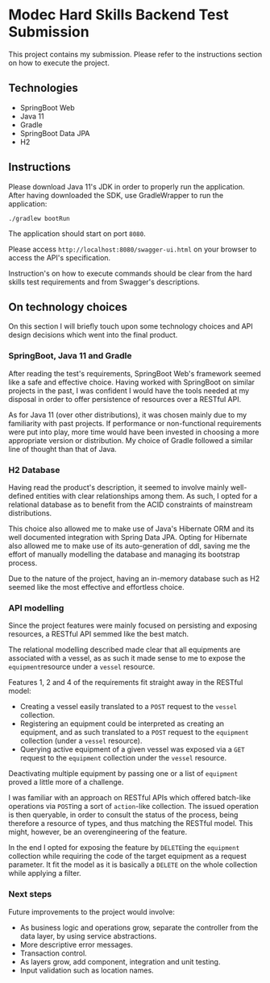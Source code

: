 # Modec Hard Skills Backend Test Submission
This project contains my submission.
Please refer to the instructions section on how to execute the project.

## Technologies
* SpringBoot Web
* Java 11
* Gradle
* SpringBoot Data JPA
* H2

## Instructions
Please download Java 11's JDK in order to properly run the application.
After having downloaded the SDK, use GradleWrapper to run the application:
```
./gradlew bootRun
```
The application should start on port `8080`.

Please access `http://localhost:8080/swagger-ui.html` on your browser to access the API's specification.

Instruction's on how to execute commands should be clear from the hard skills test requirements and from Swagger's descriptions.

## On technology choices

On this section I will briefly touch upon some technology choices and API design decisions which went into the final product.

### SpringBoot, Java 11 and Gradle

After reading the test's requirements, SpringBoot Web's framework seemed like a safe and effective choice.
Having worked with SpringBoot on similar projects in the past, I was confident I would have the tools needed at my
disposal in order to offer persistence of resources over a RESTful API.

As for Java 11 (over other distributions), it was chosen mainly due to my familiarity with past projects. If 
performance or non-functional requirements were put into play, more time would have been invested in choosing a
more appropriate version or distribution. My choice of Gradle followed a similar line of thought than that of Java.

### H2 Database

Having read the product's description, it seemed to involve mainly well-defined entities with clear relationships among
them. As such, I opted for a relational database as to benefit from the ACID constraints of mainstream distributions.

This choice also allowed me to make use of Java's Hibernate ORM and its well documented integration with Spring Data JPA.
Opting for Hibernate also allowed me to make use of its auto-generation of ddl, saving me the effort of manually modelling
the database and managing its bootstrap process. 

Due to the nature of the project, having an in-memory database such as H2 seemed like the most effective and
effortless choice.

### API modelling

Since the project features were mainly focused on persisting and exposing resources, a RESTful API semmed like the best
match.

The relational modelling described made clear that all equipments are associated with a vessel, as as such it made sense
to me to expose the `equipment`resource under a `vessel` resource.
 
Features 1, 2 and 4 of the requirements fit straight away in the RESTful model:
 
*  Creating a vessel easily translated to a `POST` request to the `vessel` collection. 
* Registering an equipment could be interpreted as creating an equipment, and as such translated to a `POST` request
to the `equipment` collection (under a `vessel` resource). 
* Querying active equipment of a given vessel
was exposed via a `GET` request to the `equipment` collection under the `vessel` resource.
  
Deactivating multiple equipment by passing one or a list of `equipment` proved a little more of a challenge. 
   
I was familiar with an approach on RESTful APIs which offered batch-like operations via `POST`ing a sort of
`action`-like collection. The issued operation is then queryable, in order to consult
the status of the process, being therefore a resource of types, and thus matching the RESTful model. This might, however,
be an overengineering of the feature. 
  
 In the end I opted for exposing the feature by `DELETE`ing the `equipment` collection while requiring the code of the 
 target equipment as a request parameter. It fit the model as it is basically a `DELETE` on the whole collection while
 applying a filter.
 
 ### Next steps
 
 Future improvements to the project would involve:
 * As business logic and operations grow, separate the controller from the data layer, by using service abstractions.
 * More descriptive error messages.
 * Transaction control.
 * As layers grow, add component, integration and unit testing.
 * Input validation such as location names.